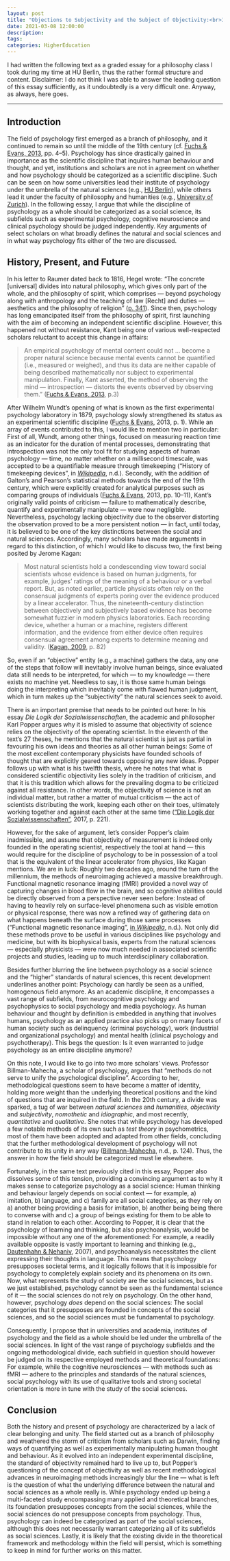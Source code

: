 ```yaml
---
layout: post
title: "Objections to Subjectivity and the Subject of Objectivity:<br>Is Psychology a Natural Science or a Social Science?"
date: 2021-03-08 12:00:00
description: 
tags: 
categories: HigherEducation
---
```

I had written the following text as a graded essay for a philosophy class I took during my time at HU Berlin, thus the rather formal structure and content. Disclaimer: I do not think I was able to answer the leading question of this essay sufficiently, as it undoubtedly is a very difficult one. Anyway, as always, here goes.

---

<h2>Introduction</h2>
The field of psychology first emerged as a branch of philosophy, and it continued to remain so until the middle of the 19th century (cf. <a href="https://onlinelibrary.wiley.com/doi/abs/10.1002/9781118133880.hop201003" target="_blank">Fuchs & Evans, 2013</a>, pp. 4–5). Psychology has since drastically gained in importance as the scientific discipline that inquires human behaviour and thought, and yet, institutions and scholars are not in agreement on whether and how psychology should be categorized as a scientific discipline. Such can be seen on how some universities lead their institute of psychology under the umbrella of the natural sciences (e.g., <a href="https://www.psychology.hu-berlin.de/en/portal-page?set_language=en" target="_blank">HU Berlin</a>), while others lead it under the faculty of philosophy and humanities (e.g., <a href="https://www.psychology.uzh.ch/en.html" target="_blank">University of Zurich</a>). In the following essay, I argue that while the discipline of psychology as a whole should be categorized as a social science, its subfields such as experimental psychology, cognitive neuroscience and clinical psychology should be judged independently. Key arguments of select scholars on what broadly defines the natural and social sciences and in what way psychology fits either of the two are discussed.

<h2>History, Present, and Future</h2>
In his letter to Raumer dated back to 1816, Hegel wrote: “The concrete [universal] divides into natural philosophy, which gives only part of the whole, and the philosophy of spirit, which comprises — beyond psychology along with anthropology and the teaching of law [Recht] and duties — aesthetics and the philosophy of religion” (<a href="https://catalogue.nla.gov.au/Record/2590251" target="_blank">p. 341</a>). Since then, psychology has long emancipated itself from the philosophy of spirit, first launching with the aim of becoming an independent scientific discipline. However, this happened not without resistance, Kant being one of various well-respected scholars reluctant to accept this change in affairs:

<blockquote>
An empirical psychology of mental content could not … become a proper natural science because mental events cannot be quantified (i.e., measured or weighed), and thus its data are neither capable of being described mathematically nor subject to experimental manipulation. Finally, Kant asserted, the method of observing the mind — introspection — distorts the events observed by observing them.” (<a href="https://onlinelibrary.wiley.com/doi/abs/10.1002/9781118133880.hop201003" target="_blank">Fuchs & Evans, 2013</a>, p.3)
</blockquote>

After Wilhelm Wundt’s opening of what is known as the first experimental psychology laboratory in 1879, psychology slowly strengthened its status as an experimental scientific discipline (<a href="https://onlinelibrary.wiley.com/doi/abs/10.1002/9781118133880.hop201003" target="_blank">Fuchs & Evans</a>, 2013, p. 1). While an array of events contributed to this, I would like to mention two in particular: First of all, Wundt, among other things, focused on measuring reaction time as an indicator for the duration of mental processes, demonstrating that introspection was not the only tool fit for studying aspects of human psychology — time, no matter whether on a millisecond timescale, was accepted to be a quantifiable measure through timekeeping (“History of timekeeping devices”, in <em><a href="https://en.wikipedia.org/w/index.php?title=History_of_timekeeping_devices&oldid=1007798923" target="_blank">Wikipedia</a></em>, n.d.). Secondly, with the addition of Galton’s and Pearson’s statistical methods towards the end of the 19th century, which were explicitly created for analytical purposes such as comparing groups of individuals (<a href="https://onlinelibrary.wiley.com/doi/abs/10.1002/9781118133880.hop201003" target="_blank">Fuchs & Evans</a>, 2013, pp. 10–11), Kant’s originally valid points of criticism — failure to mathematically describe, quantify and experimentally manipulate — were now negligible. Nevertheless, psychology lacking objectivity due to the observer distorting the observation proved to be a more persistent notion — in fact, until today, it is believed to be one of the key distinctions between the social and natural sciences. Accordingly, many scholars have made arguments in regard to this distinction, of which I would like to discuss two, the first being posited by Jerome Kagan:

<blockquote>
Most natural scientists hold a condescending view toward social scientists whose evidence is based on human judgments, for example, judges’ ratings of the meaning of a behaviour or a verbal report. But, as noted earlier, particle physicists often rely on the consensual judgments of experts poring over the evidence produced by a linear accelerator. Thus, the nineteenth-century distinction between objectively and subjectively based evidence has become somewhat fuzzier in modern physics laboratories. Each recording device, whether a human or a machine, registers different information, and the evidence from either device often requires consensual agreement among experts to determine meaning and validity. (<a href="https://www.cambridge.org/core/books/three-cultures/B0B2BBB8B7254D189C67C0227864E1F4" target="_blank">Kagan, 2009</a>, p. 82)
</blockquote>

So, even if an “objective” entity (e.g., a machine) gathers the data, any one of the steps that follow will inevitably involve human beings, since evaluated data still needs to be interpreted, for which — to my knowledge — there exists no machine yet. Needless to say, it is those same human beings doing the interpreting which inevitably come with flawed human judgment, which in turn makes up the “subjectivity” the natural sciences seek to avoid.

There is an important premise that needs to be pointed out here: In his essay <em>Die Logik der Sozialwissenschaften</em>, the academic and philosopher Karl Popper argues why it is misled to assume that objectivity of science relies on the objectivity of the operating scientist. In the eleventh of the text’s 27 theses, he mentions that the natural scientist is just as partial in favouring his own ideas and theories as all other human beings: Some of the most excellent contemporary physicists have founded schools of thought that are explicitly geared towards opposing any new ideas. Popper follows up with what is his twelfth thesis, where he notes that what is considered scientific objectivity lies solely in the tradition of criticism, and that it is this tradition which allows for the prevailing dogma to be criticized against all resistance. In other words, the objectivity of science is not an individual matter, but rather a matter of mutual criticism — the act of scientists distributing the work, keeping each other on their toes, ultimately working together and against each other at the same time (<a href="http://link.springer.com/10.1007/s11577-017-0425-6" target="_blank">“Die Logik der Sozialwissenschaften”</a>, 2017, p. 221).

However, for the sake of argument, let’s consider Popper’s claim inadmissible, and assume that objectivity of measurement is indeed only founded in the operating scientist, respectively the tool at hand — this would require for the discipline of psychology to be in possession of a tool that is the equivalent of the linear accelerator from physics, like Kagan mentions. We are in luck: Roughly two decades ago, around the turn of the millennium, the methods of neuroimaging achieved a massive breakthrough. Functional magnetic resonance imaging (fMRI) provided a novel way of capturing changes in blood flow in the brain, and so cognitive abilities could be directly observed from a perspective never seen before: Instead of having to heavily rely on surface-level phenomena such as visible emotion or physical response, there was now a refined way of gathering data on what happens beneath the surface during those same processes (“Functional magnetic resonance imaging”, <a href="https://en.wikipedia.org/w/index.php?title=Functional_magnetic_resonance_imaging&oldid=1008966690" target="_blank">in <em>Wikipedia</em></a>, n.d.). Not only did these methods prove to be useful in various disciplines like psychology and medicine, but with its biophysical basis, experts from the natural sciences — especially physicists — were now much needed in associated scientific projects and studies, leading up to much interdisciplinary collaboration.

Besides further blurring the line between psychology as a social science and the “higher” standards of natural sciences, this recent development underlines another point: Psychology can hardly be seen as a unified, homogenous field anymore. As an academic discipline, it encompasses a vast range of subfields, from neurocognitive psychology and psychophysics to social psychology and media psychology. As human behaviour and thought by definition is embedded in anything that involves humans, psychology as an applied practice also picks up on many facets of human society such as delinquency (criminal psychology), work (industrial and organizational psychology) and mental health (clinical psychology and psychotherapy). This begs the question: Is it even warranted to judge psychology as an entire discipline anymore?

On this note, I would like to go into two more scholars’ views. Professor Billman-Mahecha, a scholar of psychology, argues that “methods do not serve to unify the psychological discipline”. According to her, methodological questions seem to have become a matter of identity, holding more weight than the underlying theoretical positions and the kind of questions that are inquired in the field. In the 20th century, a divide was sparked, a tug of war between <em>natural sciences</em> and <em>humanities</em>, <em>objectivity</em> and <em>subjectivity</em>, <em>nomothetic</em> and <em>idiographic</em>, and most recently, <em>quantitative</em> and <em>qualitative</em>. She notes that while psychology has developed a few notable methods of its own such as <em>test theory</em> in psychometrics, most of them have been adopted and adapted from other fields, concluding that the further methodological development of psychology will not contribute to its unity in any way (<a href="https://www.zpid.de/pub/psychologie-und-geschichte/0935-0179.2001.9_3-4_117-127.pdf" target="_blank">Billmann-Mahecha</a>, n.d., p. 124). Thus, the answer in how the field should be categorized must lie elsewhere.

Fortunately, in the same text previously cited in this essay, Popper also dissolves some of this tension, providing a convincing argument as to why it makes sense to categorize psychology as a social science: Human thinking and behaviour largely depends on social context — for example, a) imitation, b) language, and c) family are all social categories, as they rely on a) another being providing a basis for imitation, b) another being being there to converse with and c) a group of beings existing for them to be able to stand in relation to each other. According to Popper, it is clear that the psychology of learning and thinking, but also psychoanalysis, would be impossible without any one of the aforementioned: For example, a readily available opposite is vastly important to learning and thinking (e.g., <a href="https://pdfs.semanticscholar.org/fbff/9f3387db16ae3a5776655885c6a25ea2ffff.pdf" target="_blank">Dautenhahn & Nehaniv</a>, 2007), and psychoanalysis necessitates the client expressing their thoughts in language. This means that psychology presupposes societal terms, and it logically follows that it is impossible for psychology to completely explain society and its phenomena on its own. Now, what represents the study of society are the social sciences, but as we just established, psychology cannot be seen as the fundamental science of it — the social sciences do not rely on psychology. On the other hand, however, psychology <em>does</em> depend on the social sciences: The social categories that it presupposes are founded in concepts of the social sciences, and so the social sciences must be fundamental to psychology.

Consequently, I propose that in universities and academia, institutes of psychology and the field as a whole should be led under the umbrella of the social sciences. In light of the vast range of psychology subfields and the ongoing methodological divide, each subfield in question should however be judged on its respective employed methods and theoretical foundations: For example, while the cognitive neurosciences — with methods such as fMRI — adhere to the principles and standards of the natural sciences, social psychology with its use of qualitative tools and strong societal orientation is more in tune with the study of the social sciences.

<h2>Conclusion</h2>
Both the history and present of psychology are characterized by a lack of clear belonging and unity. The field started out as a branch of philosophy and weathered the storm of criticism from scholars such as Darwin, finding ways of quantifying as well as experimentally manipulating human thought and behaviour. As it evolved into an independent experimental discipline, the standard of objectivity remained hard to live up to, but Popper’s questioning of the concept of objectivity as well as recent methodological advances in neuroimaging methods increasingly blur the line — what is left is the question of what the underlying difference between the natural and social sciences as a whole really is. While psychology ended up being a multi-faceted study encompassing many applied and theoretical branches, its foundation presupposes concepts from the social sciences, while the social sciences do not presuppose concepts from psychology. Thus, psychology can indeed be categorized as part of the social sciences, although this does not necessarily warrant categorizing all of its subfields as social sciences. Lastly, it is likely that the existing divide in the theoretical framework and methodology within the field will persist, which is something to keep in mind for further works on this matter.